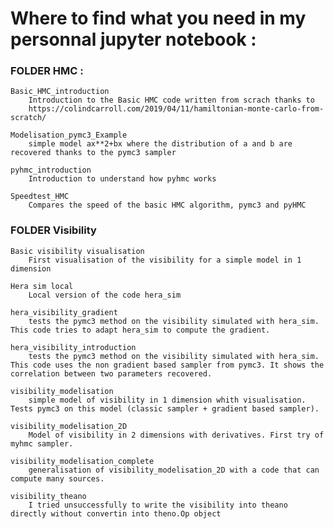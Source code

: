 # Where to find what you need in my personnal jupyter notebook : 

### FOLDER HMC : 
    
    Basic_HMC_introduction 
        Introduction to the Basic HMC code written from scrach thanks to
        https://colindcarroll.com/2019/04/11/hamiltonian-monte-carlo-from-scratch/
           
    Modelisation_pymc3_Example
        simple model ax**2+bx where the distribution of a and b are recovered thanks to the pymc3 sampler
    
    pyhmc_introduction
        Introduction to understand how pyhmc works
    
    Speedtest_HMC
        Compares the speed of the basic HMC algorithm, pymc3 and pyHMC
        
        
        
### FOLDER Visibility

    Basic visibility visualisation
        First visualisation of the visibility for a simple model in 1 dimension
        
    Hera sim local 
        Local version of the code hera_sim 
        
    hera_visibility_gradient 
        tests the pymc3 method on the visibility simulated with hera_sim. This code tries to adapt hera_sim to compute the gradient.
    
    hera_visibility_introduction 
        tests the pymc3 method on the visibility simulated with hera_sim. This code uses the non gradient based sampler from pymc3. It shows the correlation between two parameters recovered.
        
    visibility_modelisation
        simple model of visibility in 1 dimension whith visualisation. Tests pymc3 on this model (classic sampler + gradient based sampler). 
        
    visibility_modelisation_2D
        Model of visibility in 2 dimensions with derivatives. First try of myhmc sampler. 
    
    visibility_modelisation_complete
        generalisation of visibility_modelisation_2D with a code that can compute many sources.
        
    visibility_theano
        I tried unsuccessfully to write the visibility into theano directly without convertin into theno.Op object
